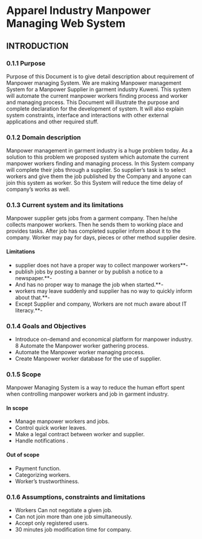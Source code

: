 # Apparel Industry Manpower Managing Web System
## INTRODUCTION
### 0.1.1 Purpose
Purpose of this Document is to give detail description about  requirement of Manpower managing System. We are making Manpower management System for a Manpower Supplier in garment industry Kuweni. This system will automate the current manpower workers finding process and worker and managing process. This Document will illustrate the purpose and complete declaration for the development of system. It will also explain system constraints, interface and interactions with other external applications and other required stuff.

### 0.1.2 Domain description
Manpower management in garment industry is a huge problem today. As a solution to this problem we proposed system which automate the current manpower workers finding and managing process. In this System company will complete their jobs through a supplier. So supplier’s task is to select workers and give them the job published by the Company and anyone can join this system as worker. So this System will reduce the time delay of company’s works as well.

### 0.1.3 Current system and its limitations
Manpower supplier gets jobs from a garment company. Then he/she collects manpower workers. Then he sends them to working place and provides tasks. After job has completed supplier inform about it to the company. Worker may pay for days, pieces or other method supplier desire.

#### Limitations
* supplier does not have a proper way to collect manpower workers**-
* publish jobs by posting a banner or by publish a notice to a newspaper.**-
* And has no proper way to manage the job when started.**-
* workers may leave suddenly and supplier has no way to quickly inform about that.**-
* Except Supplier and company, Workers are not much aware about IT literacy.**-

### 0.1.4 Goals and Objectives
* Introduce on-demand and economical platform for manpower industry. 
8 Automate the Manpower worker gathering process.
* Automate the Manpower worker managing process.
* Create Manpower worker database for the use of supplier.


### 0.1.5 Scope
Manpower Managing System is a way to reduce the human effort spent when controlling manpower workers and job in garment industry.
#### In scope
* Manage manpower workers and jobs.
* Control quick worker leaves.
* Make a legal contract between worker and supplier.
* Handle notifications .
#### Out of scope
* Payment function.
* Categorizing workers.
* Worker’s trustworthiness.

### 0.1.6 Assumptions, constraints and limitations 
* Workers Can not negotiate a given job.
* Can not join more than one job simultaneously.
* Accept only registered users.
* 30 minutes job modification time for company.
